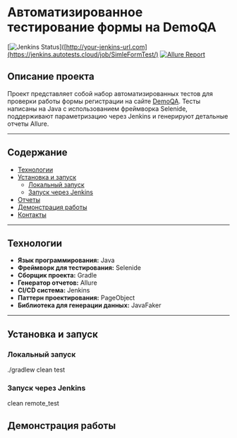 # Автоматизированное тестирование формы на DemoQA

[![Jenkins Status](https://img.shields.io/badge/Jenkins-Passed-brightgreen)]([http://your-jenkins-url.com](https://jenkins.autotests.cloud/job/SimleFormTest/)
[![Allure Report](https://img.shields.io/badge/Allure-Report-blue)](https://jenkins.autotests.cloud/job/SimleFormTest/allure/#suites)

## Описание проекта

Проект представляет собой набор автоматизированных тестов для проверки работы формы регистрации на сайте [DemoQA](https://demoqa.com/). Тесты написаны на Java с использованием фреймворка Selenide, поддерживают параметризацию через Jenkins и генерируют детальные отчеты Allure.

---

## Содержание
- [Технологии](#технологии)
- [Установка и запуск](#установка-и-запуск)
  - [Локальный запуск](#локальный-запуск)
  - [Запуск через Jenkins](#запуск-через-jenkins)
- [Отчеты](#отчеты)
- [Демонстрация работы](#демонстрация-работы)
- [Контакты](#контакты)

---

## Технологии

- **Язык программирования:** Java
- **Фреймворк для тестирования:** Selenide
- **Сборщик проекта:** Gradle
- **Генератор отчетов:** Allure
- **CI/CD система:** Jenkins
- **Паттерн проектирования:** PageObject
- **Библиотека для генерации данных:** JavaFaker

---


## Установка и запуск

### Локальный запуск

./gradlew clean test

### Запуск через Jenkins

clean remote_test

## Демонстрация работы

